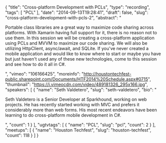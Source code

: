 {
  "title": "Cross-platform Development with PCLs",
  "type": "recording",
  "tags": [
    "PCL"
  ],
  "date": "2014-09-13T19:28:41",
  "draft": false,
  "slug": "cross-platform-development-with-pcls-2",
  "abstract": "<p>Portable class libraries are a great way to maximize code sharing across platforms. With Xamarin having full support for it, there is no reason not to use them. In this session we will be creating a cross-platform application using PCLs and MVVM to maximize our code sharing. We will also be utilizing HttpClient, async/await, and SQLite. If you've never created a mobile application and would like to know where to start or maybe you have but just haven't used any of these new technologies, come to this session and see how to do it all in C#.</p>",
  "vimeo": "106166425",
  "moreinfo": "http://houstontechfest-public.sharepoint.com/Documents/HTF2014%20Schedule.aspx#0715",
  "thumbnail": "https://i.vimeocdn.com/video/489181326_295x166.jpg",
  "speakers": [
    {
      "name": "Seth Valdetero",
      "slug": "seth-valdetero",
      "bio": "<p>Seth Valdetero is a Senior Developer at Sparkhound, working on web projects. He has recently started      working with MVC and prefers it considerably more than web forms. His most recent endeavors have been learning to do cross-platform mobile development in C#.</p>",
      "count": 1
    }
  ],
  "ugtvtags": [
    {
      "name": "PCL",
      "slug": "pcl",
      "count": 2
    }
  ],
  "meetups": [
    {
      "name": "Houston Techfest",
      "slug": "houston-techfest",
      "count": 118
    }
  ]
}